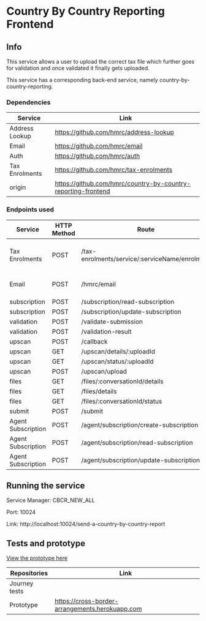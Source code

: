 # Country By Country Reporting Frontend

## Info

This service allows a user to upload the correct tax file which further goes for validation and once validated it finally gets uploaded.

This service has a corresponding back-end service, namely country-by-country-reporting.

### Dependencies

| Service           | Link                                                          |
|-------------------|---------------------------------------------------------------| 
| Address Lookup    | https://github.com/hmrc/address-lookup                        |
| Email             | https://github.com/hmrc/email                                 |
| Auth              | https://github.com/hmrc/auth                                  |
| Tax Enrolments    | https://github.com/hmrc/tax-enrolments                        |
| origin            | https://github.com/hmrc/country-by-country-reporting-frontend |

### Endpoints used

| Service             | HTTP Method | Route                                              | Purpose                                               |
|---------------------|-------------|----------------------------------------------------|-------------------------------------------------------|
| Tax Enrolments      | POST        | /tax-enrolments/service/:serviceName/enrolment     | Enrols a user synchronously for a given service name  |
| Email               | POST        | /hmrc/email                                        | Sends an email to an email address                    |
| subscription        | POST        | /subscription/read-subscription                    |                                                       |
| subscription        | POST        | /subscription/update-subscription                  |                                                       |
| validation          | POST        | /validate-submission                               |                                                       |
| validation          | POST        | /validation-result                                 |                                                       |
| upscan              | POST        | /callback                                          |                                                       |
| upscan              | GET         | /upscan/details/:uploadId                          |                                                       |
| upscan              | GET         | /upscan/status/:uploadId                           |                                                       |
| upscan              | POST        | /upscan/upload                                     |                                                       |
| files               | GET         | /files/:conversationId/details                     |                                                       |
| files               | GET         | /files/details                                     |                                                       |
| files               | GET         | /files/:conversationId/status                      |                                                       |
| submit              | POST        | /submit                                            |                                                       |
| Agent Subscription  | POST        | /agent/subscription/create-subscription            |                                                       |
| Agent Subscription  | POST        | /agent/subscription/read-subscription              |                                                       |
| Agent Subscription  | POST        | /agent/subscription/update-subscription            |                                                       |




## Running the service

Service Manager: CBCR_NEW_ALL

Port: 10024

Link: http://localhost:10024/send-a-country-by-country-report


## Tests and prototype

[View the prototype here](https://cross-border-arrangements.herokuapp.com)

| Repositories  | Link                                            |
|---------------|-------------------------------------------------|
| Journey tests |                                                 |
| Prototype     | https://cross-border-arrangements.herokuapp.com |







 
